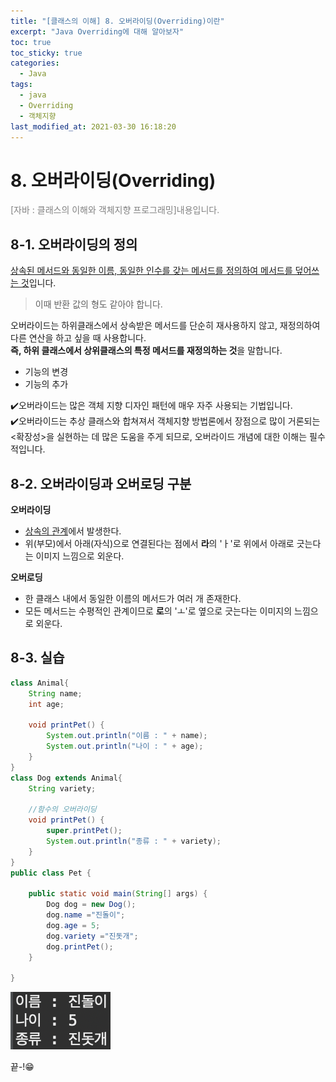 ```yaml
---
title: "[클래스의 이해] 8. 오버라이딩(Overriding)이란"
excerpt: "Java Overriding에 대해 알아보자"
toc: true
toc_sticky: true
categories:
  - Java
tags:
  - java
  - Overriding
  - 객체지향
last_modified_at: 2021-03-30 16:18:20
---
```


# 8. 오버라이딩(Overriding)
<span style="color:grey">[자바 : 클래스의 이해와 객체지향 프로그래밍]내용입니다.</span>
  
## 8-1. 오버라이딩의 정의 
<u>상속된 메서드와 동일한 이름, 동일한 인수를 갖는 메서드를 정의하여 메서드를 덮어쓰는 것</u>입니다.  
  
> 이때 반환 값의 형도 같아야 합니다.  
  
오버라이드는 하위클래스에서 상속받은 메서드를 단순히 재사용하지 않고, 재정의하여 다른 연산을 하고 싶을 때 사용합니다.  
**즉, 하위 클래스에서 상위클래스의 특정 메서드를 재정의하는 것**을 말합니다.  
  
- 기능의 변경  
- 기능의 추가  
  
✔️오버라이드는 많은 객체 지향 디자인 패턴에 매우 자주 사용되는 기법입니다.  
✔️오버라이드는 추상 클래스와 합쳐져서 객체지향 방법론에서 장점으로 많이 거론되는 <확장성>을 실현하는 데 많은 도움을 주게 되므로, 오버라이드 개념에 대한 이해는 필수적입니다.  

## 8-2. 오버라이딩과 오버로딩 구분

**오버라이딩**
- <u>상속의 관계</u>에서 발생한다.  
- 위(부모)에서 아래(자식)으로 연결된다는 점에서 **라**의 'ㅏ'로 위에서 아래로 긋는다는 이미지 느낌으로 외운다.  
  
**오버로딩**
- 한 클래스 내에서 동일한 이름의 메서드가 여러 개 존재한다.
- 모든 메서드는 수평적인 관계이므로 **로**의 'ㅗ'로 옆으로 긋는다는 이미지의 느낌으로 외운다.  
  
## 8-3. 실습

```java
class Animal{
	String name;
	int age;
	
	void printPet() {
		System.out.println("이름 : " + name);
		System.out.println("나이 : " + age);
	}
}
class Dog extends Animal{
	String variety;

	//함수의 오버라이딩
	void printPet() {
		super.printPet();
		System.out.println("종류 : " + variety);
	}
}
public class Pet {

	public static void main(String[] args) {
		Dog dog = new Dog();
		dog.name ="진돌이";
		dog.age = 5;
		dog.variety ="진돗개";
		dog.printPet();
	}

}
```

![이미지](/assets/images/JAVA/inheritance/inheritance5.png)
  
  
끝-!😁
